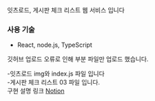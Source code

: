 잇츠로드, 게시판 체크 리스트 웹 서비스 입니다
### 사용 기술
- React, node.js, TypeScript

깃허브 업로드 오류로 인해 부분 파일만 업로드 했습니다.

-잇츠로드 
img와 index.js 파일 입니다<br>
-게시판 체크 리스트 
03 파일 입니다.<br>
구현 설명 링크
[Notion](https://polyester-advantage-d3d.notion.site/React-Project-b7c8dfaffb864984832aefd1e9e731e4?pvs=4)

